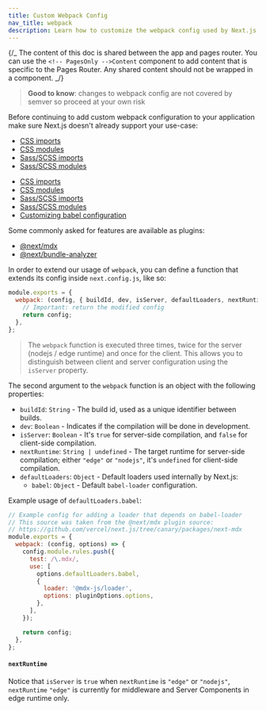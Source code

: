 ```yaml
---
title: Custom Webpack Config
nav_title: webpack
description: Learn how to customize the webpack config used by Next.js
---
```


{/_ The content of this doc is shared between the app and pages router. You can use the `<!-- PagesOnly -->Content` component to add content that is specific to the Pages Router. Any shared content should not be wrapped in a component. _/}

> **Good to know**: changes to webpack config are not covered by semver so proceed at your own risk

Before continuing to add custom webpack configuration to your application make sure Next.js doesn't already support your use-case:

<!-- AppOnly -->

- [CSS imports](/docs/app/getting-started/css)
- [CSS modules](/docs/app/getting-started/css#css-modules)
- [Sass/SCSS imports](/docs/app/guides/sass)
- [Sass/SCSS modules](/docs/app/guides/sass)

<!-- PagesOnly -->

- [CSS imports](/docs/app/getting-started/css)
- [CSS modules](/docs/app/getting-started/css)
- [Sass/SCSS imports](/docs/pages/guides/sass)
- [Sass/SCSS modules](/docs/pages/guides/sass)
- [Customizing babel configuration](/docs/pages/guides/babel)

Some commonly asked for features are available as plugins:

- [@next/mdx](https://github.com/vercel/next.js/tree/canary/packages/next-mdx)
- [@next/bundle-analyzer](https://github.com/vercel/next.js/tree/canary/packages/next-bundle-analyzer)

In order to extend our usage of `webpack`, you can define a function that extends its config inside `next.config.js`, like so:

```js filename="next.config.js"
module.exports = {
  webpack: (config, { buildId, dev, isServer, defaultLoaders, nextRuntime, webpack }) => {
    // Important: return the modified config
    return config;
  },
};
```

> The `webpack` function is executed three times, twice for the server (nodejs / edge runtime) and once for the client. This allows you to distinguish between client and server configuration using the `isServer` property.

The second argument to the `webpack` function is an object with the following properties:

- `buildId`: `String` - The build id, used as a unique identifier between builds.
- `dev`: `Boolean` - Indicates if the compilation will be done in development.
- `isServer`: `Boolean` - It's `true` for server-side compilation, and `false` for client-side compilation.
- `nextRuntime`: `String | undefined` - The target runtime for server-side compilation; either `"edge"` or `"nodejs"`, it's `undefined` for client-side compilation.
- `defaultLoaders`: `Object` - Default loaders used internally by Next.js:
  - `babel`: `Object` - Default `babel-loader` configuration.

Example usage of `defaultLoaders.babel`:

```js
// Example config for adding a loader that depends on babel-loader
// This source was taken from the @next/mdx plugin source:
// https://github.com/vercel/next.js/tree/canary/packages/next-mdx
module.exports = {
  webpack: (config, options) => {
    config.module.rules.push({
      test: /\.mdx/,
      use: [
        options.defaultLoaders.babel,
        {
          loader: '@mdx-js/loader',
          options: pluginOptions.options,
        },
      ],
    });

    return config;
  },
};
```

#### `nextRuntime`

Notice that `isServer` is `true` when `nextRuntime` is `"edge"` or `"nodejs"`, `nextRuntime` `"edge"` is currently for middleware and Server Components in edge runtime only.

